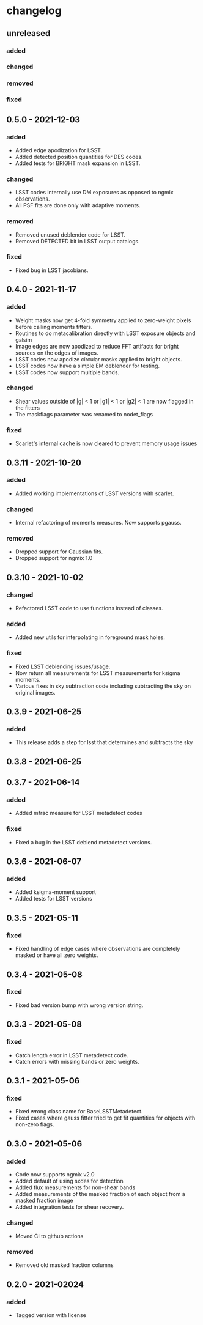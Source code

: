 # changelog

## unreleased

### added

### changed

### removed

### fixed


## 0.5.0 - 2021-12-03

### added
 - Added edge apodization for LSST.
 - Added detected position quantities for DES codes.
 - Added tests for BRIGHT mask expansion in LSST.

### changed
 - LSST codes internally use DM exposures as opposed to ngmix observations.
 - All PSF fits are done only with adaptive moments.

### removed
 - Removed unused deblender code for LSST.
 - Removed DETECTED bit in LSST output catalogs.

### fixed
 - Fixed bug in LSST jacobians.


## 0.4.0 - 2021-11-17

### added
 - Weight masks now get 4-fold symmetry applied to zero-weight pixels before calling moments fitters.
 - Routines to do metacalibration directly with LSST exposure objects and galsim
 - Image edges are now apodized to reduce FFT artifacts for bright sources on the edges of images.
 - LSST codes now apodize circular masks applied to bright objects.
 - LSST codes now have a simple EM deblender for testing.
 - LSST codes now support multiple bands.

### changed
 - Shear values outside of |g| < 1 or |g1| < 1 or |g2| < 1 are now flagged in the fitters
 - The maskflags parameter was renamed to nodet_flags

### fixed
 - Scarlet's internal cache is now cleared to prevent memory usage issues


## 0.3.11 - 2021-10-20

### added
 - Added working implementations of LSST versions with scarlet.

### changed
 - Internal refactoring of moments measures. Now supports pgauss.

### removed
 - Dropped support for Gaussian fits.
 - Dropped support for ngmix 1.0


## 0.3.10 - 2021-10-02

### changed
 - Refactored LSST code to use functions instead of classes.

### added
 - Added new utils for interpolating in foreground mask holes.

### fixed
 - Fixed LSST deblending issues/usage.
 - Now return all measurements for LSST measurements for ksigma moments.
 - Various fixes in sky subtraction code including subtracting the sky on original images.


## 0.3.9 - 2021-06-25

### added
 - This release adds a step for lsst that determines and subtracts the sky


## 0.3.8 - 2021-06-25


## 0.3.7 - 2021-06-14

### added
 - Added mfrac measure for LSST metadetect codes

### fixed
 - Fixed a bug in the LSST deblend metadetect versions.


## 0.3.6 - 2021-06-07

### added
 - Added ksigma-moment support
 - Added tests for LSST versions


## 0.3.5 - 2021-05-11

### fixed
 - Fixed handling of edge cases where observations are completely masked or have all zero weights.


## 0.3.4 - 2021-05-08

### fixed
 - Fixed bad version bump with wrong version string.

## 0.3.3 - 2021-05-08

### fixed
 - Catch length error in LSST metadetect code.
 - Catch errors with missing bands or zero weights.


## 0.3.1 - 2021-05-06

### fixed
 - Fixed wrong class name for BaseLSSTMetadetect.
 - Fixed cases where gauss fitter tried to get fit quantities for objects with non-zero flags.


## 0.3.0 - 2021-05-06

### added
 - Code now supports ngmix v2.0
 - Added default of using sxdes for detection
 - Added flux measurements for non-shear bands
 - Added measurements of the masked fraction of each object from a masked fraction image
 - Added integration tests for shear recovery.

### changed
 - Moved CI to github actions

### removed
 - Removed old masked fraction columns


## 0.2.0 - 2021-02024

### added
 - Tagged version with license
